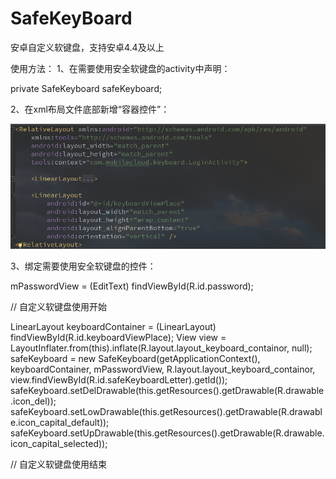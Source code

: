 # SafeKeyBoard
安卓自定义软键盘，支持安卓4.4及以上

使用方法：
1、在需要使用安全软键盘的activity中声明：

   private SafeKeyboard safeKeyboard;
   
2、在xml布局文件底部新增“容器控件”：

![cmd-markdown-logo](https://github.com/luhaikong/SafeKeyBoard/blob/master/picture/xml%E6%A0%B7%E5%BC%8F.png)
        
3、绑定需要使用安全软键盘的控件：

  mPasswordView = (EditText) findViewById(R.id.password);
  
  // 自定义软键盘使用开始
  
  LinearLayout keyboardContainer = (LinearLayout) findViewById(R.id.keyboardViewPlace);
  View view = LayoutInflater.from(this).inflate(R.layout.layout_keyboard_containor, null);
  safeKeyboard = new SafeKeyboard(getApplicationContext(), keyboardContainer, mPasswordView,
          R.layout.layout_keyboard_containor, view.findViewById(R.id.safeKeyboardLetter).getId());
  safeKeyboard.setDelDrawable(this.getResources().getDrawable(R.drawable.icon_del));
  safeKeyboard.setLowDrawable(this.getResources().getDrawable(R.drawable.icon_capital_default));
  safeKeyboard.setUpDrawable(this.getResources().getDrawable(R.drawable.icon_capital_selected));
  
  // 自定义软键盘使用结束
